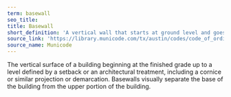 ```yaml
---
term: basewall
seo_title: 
title: Basewall
short_definition: 'A vertical wall that starts at ground level and goes up to the edge of molding or other boundaries. Basewalls separate the first level from the top of a building. '
source_link: 'https://library.municode.com/tx/austin/codes/code_of_ordinances?nodeId=TIT25LADE_CH25-1GEREPR_ART2DEME_S25-1-21DE'
source_name: Municode
---
```



The vertical surface of a building beginning at the finished grade up to a level defined by a setback or an architectural treatment, including a cornice or similar projection or demarcation. Basewalls visually separate the base of the building from the upper portion of the building.